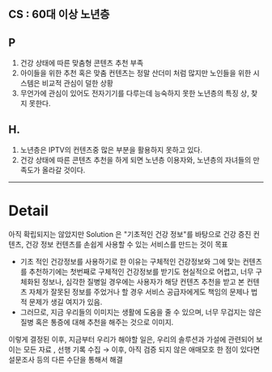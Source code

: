
## CS : 60대 이상 노년층 

## P 
1. 건강 상태에 따른 맞춤형 콘텐츠 추천 부족
2. 아이들을 위한 추천 혹은 맞춤 컨텐츠는 정말 산더미 처럼 많지만 노인들을 위한 시스템은 비교적 관심이 덜한 상황
3. 무언가에 관심이 있어도 전자기기를 다루는데 능숙하지 못한 노년층의 특징 상, 찾지 못한다.

## H.
1. 노년층은 IPTV의 컨텐츠중 많은 부분을 활용하지 못하고 있다.
2. 건강 상태에 따른 콘텐츠 추천을 하게 되면 노년층 이용자와, 노년층의 자녀들의 만족도가 올라갈 것이다.

---
 
# Detail

아직 확립되지는 않았지만 Solution 은 "기초적인 건강 정보"를 바탕으로 건강 증진 컨텐츠, 건강 정보 컨텐츠를 손쉽게 사용할 수 있는 서비스를 만드는 것이 목표

-  기초 적인 건강정보를 사용하기로 한 이유는 구체적인 건강정보와 그에 맞는 컨텐츠를 추천하기에는 첫번째로 구체적인 건강정보를 받기도 현실적으로 어렵고, 너무 구체화된 정보나, 심각한 질병일 경우에는 사용자가 해당 컨텐츠 추천을 받고 본 컨텐츠 자체가 잘못된 정보를 주었거나 할 경우 서비스 공급자에게도 책임의 문제나 법적 문제가 생길 여지가 있음.
- 그러므로, 지금 우리들의 이미지는 생활에 도움을 줄 수 있으며, 너무 무겁지는 않은 질병 혹은 통증에 대해 추천을 해주는 것으로 이미지.

이렇게 결정된 이후, 지금부터 우리가 해야할 일은, 우리의 솔루션과 가설에 관련되어 보이는 모든 자료 , 선행 기록 수집 
→ 이후, 아직 검증 되지 않은 애매모호 한 점이 있다면 설문조사 등의 다른 수단을 통해서 해결